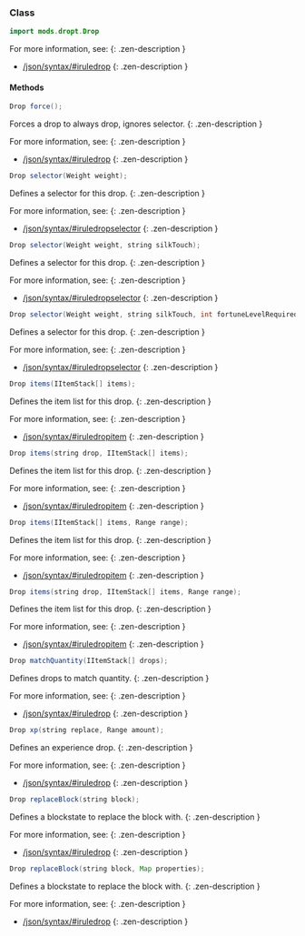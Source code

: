 
### Class

```java
import mods.dropt.Drop
```

For more information, see:
{: .zen-description }

  * [/json/syntax/#iruledrop](/json/syntax/#iruledrop)
{: .zen-description }



#### Methods

```java
Drop force();
```

Forces a drop to always drop, ignores selector.
{: .zen-description }

For more information, see:
{: .zen-description }

  * [/json/syntax/#iruledrop](/json/syntax/#iruledrop)
{: .zen-description }


```java
Drop selector(Weight weight);
```

Defines a selector for this drop.
{: .zen-description }

For more information, see:
{: .zen-description }

  * [/json/syntax/#iruledropselector](/json/syntax/#iruledropselector)
{: .zen-description }


```java
Drop selector(Weight weight, string silkTouch);
```

Defines a selector for this drop.
{: .zen-description }

For more information, see:
{: .zen-description }

  * [/json/syntax/#iruledropselector](/json/syntax/#iruledropselector)
{: .zen-description }


```java
Drop selector(Weight weight, string silkTouch, int fortuneLevelRequired);
```

Defines a selector for this drop.
{: .zen-description }

For more information, see:
{: .zen-description }

  * [/json/syntax/#iruledropselector](/json/syntax/#iruledropselector)
{: .zen-description }


```java
Drop items(IItemStack[] items);
```

Defines the item list for this drop.
{: .zen-description }

For more information, see:
{: .zen-description }

  * [/json/syntax/#iruledropitem](/json/syntax/#iruledropitem)
{: .zen-description }


```java
Drop items(string drop, IItemStack[] items);
```

Defines the item list for this drop.
{: .zen-description }

For more information, see:
{: .zen-description }

  * [/json/syntax/#iruledropitem](/json/syntax/#iruledropitem)
{: .zen-description }


```java
Drop items(IItemStack[] items, Range range);
```

Defines the item list for this drop.
{: .zen-description }

For more information, see:
{: .zen-description }

  * [/json/syntax/#iruledropitem](/json/syntax/#iruledropitem)
{: .zen-description }


```java
Drop items(string drop, IItemStack[] items, Range range);
```

Defines the item list for this drop.
{: .zen-description }

For more information, see:
{: .zen-description }

  * [/json/syntax/#iruledropitem](/json/syntax/#iruledropitem)
{: .zen-description }


```java
Drop matchQuantity(IItemStack[] drops);
```

Defines drops to match quantity.
{: .zen-description }

For more information, see:
{: .zen-description }

  * [/json/syntax/#iruledrop](/json/syntax/#iruledrop)
{: .zen-description }


```java
Drop xp(string replace, Range amount);
```

Defines an experience drop.
{: .zen-description }

For more information, see:
{: .zen-description }

  * [/json/syntax/#iruledrop](/json/syntax/#iruledrop)
{: .zen-description }


```java
Drop replaceBlock(string block);
```

Defines a blockstate to replace the block with.
{: .zen-description }

For more information, see:
{: .zen-description }

  * [/json/syntax/#iruledrop](/json/syntax/#iruledrop)
{: .zen-description }


```java
Drop replaceBlock(string block, Map properties);
```

Defines a blockstate to replace the block with.
{: .zen-description }

For more information, see:
{: .zen-description }

  * [/json/syntax/#iruledrop](/json/syntax/#iruledrop)
{: .zen-description }

